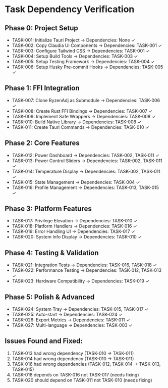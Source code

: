 # Task Dependency Verification

## Phase 0: Project Setup

- TASK-001: Initialize Tauri Project → Dependencies: None ✓
- TASK-002: Copy Claudia UI Components → Dependencies: TASK-001 ✓
- TASK-003: Configure Tailwind CSS → Dependencies: TASK-001 ✓
- TASK-004: Setup Build Tools → Dependencies: TASK-003 ✓
- TASK-005: Setup Testing Framework → Dependencies: TASK-004 ✓
- TASK-006: Setup Husky Pre-commit Hooks → Dependencies: TASK-005 ✓

## Phase 1: FFI Integration

- TASK-007: Clone RyzenAdj as Submodule → Dependencies: TASK-006 ✓
- TASK-008: Create Rust FFI Bindings → Dependencies: TASK-007 ✓
- TASK-009: Implement Safe Wrappers → Dependencies: TASK-008 ✓
- TASK-010: Build Native Library → Dependencies: TASK-008 ✓
- TASK-011: Create Tauri Commands → Dependencies: TASK-010 ✓

## Phase 2: Core Features

- TASK-012: Power Dashboard → Dependencies: TASK-002, TASK-011 ✓
- TASK-013: Power Control Sliders → Dependencies: TASK-002, TASK-011 ✓
- TASK-014: Temperature Display → Dependencies: TASK-002, TASK-011 ✓
- TASK-015: State Management → Dependencies: TASK-004 ✓
- TASK-016: Profile Management → Dependencies: TASK-013, TASK-015 ✓

## Phase 3: Platform Features

- TASK-017: Privilege Elevation → Dependencies: TASK-010 ✓
- TASK-018: Platform Handlers → Dependencies: TASK-016 ✓
- TASK-019: Error Handling UI → Dependencies: TASK-017 ✓
- TASK-020: System Info Display → Dependencies: TASK-010 ✓

## Phase 4: Testing & Validation

- TASK-021: Integration Tests → Dependencies: TASK-016, TASK-018 ✓
- TASK-022: Performance Testing → Dependencies: TASK-012, TASK-013 ✓
- TASK-023: Hardware Compatibility → Dependencies: TASK-019 ✓

## Phase 5: Polish & Advanced

- TASK-024: System Tray → Dependencies: TASK-015, TASK-017 ✓
- TASK-025: Auto-start → Dependencies: TASK-024 ✓
- TASK-026: Export Metrics → Dependencies: TASK-011 ✓
- TASK-027: Multi-language → Dependencies: TASK-003 ✓

## Issues Found and Fixed:

1. TASK-013 had wrong dependency (TASK-010 → TASK-011)
2. TASK-014 had wrong dependency (TASK-010 → TASK-011)
3. TASK-016 had wrong dependencies (TASK-012, TASK-014 → TASK-013, TASK-015)
4. TASK-018 depends on TASK-016 not TASK-017 (needs fixing)
5. TASK-020 should depend on TASK-011 not TASK-010 (needs fixing)
